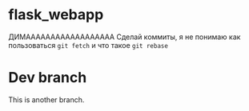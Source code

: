 # flask_webapp
ДИМАААААААААААААААААА
Сделай коммиты, я не понимаю как пользоваться `git fetch` и что такое `git rebase`
# Dev branch
This is another branch.
